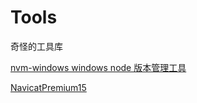 <!--
 * @Author: zhangjicheng
 * @Date: 2021-03-19 10:57:34
 * @LastEditTime: 2021-03-19 11:02:08
 * @LastEditors: zhangjicheng
 * @Description: 
 * @FilePath: \my-tools\README.md
 * 可以输入预定的版权声明、个性签名、空行等
-->

# Tools

奇怪的工具库

[nvm-windows windows node 版本管理工具](./source/nvm-windows/README.md)

[NavicatPremium15](./source/NavicatPremium15/README.md)

